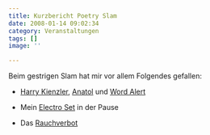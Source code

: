 ```yaml
---
title: Kurzbericht Poetry Slam
date: 2008-01-14 09:02:34
category: Veranstaltungen
tags: []
image: ''

---
```


Beim gestrigen Slam hat mir vor allem Folgendes gefallen:  

  
* [Harry Kienzler](http://harrykienzler.wordpress.com/), [Anatol](http://www.myspace.com/vidiverve) und [Word Alert](http://www.myspace.com/wordalert)
  
* Mein [Electro Set](http://www.electroempire.com/) in der Pause
  
* Das [Rauchverbot](http://de.wikipedia.org/wiki/Rauchverbot)
